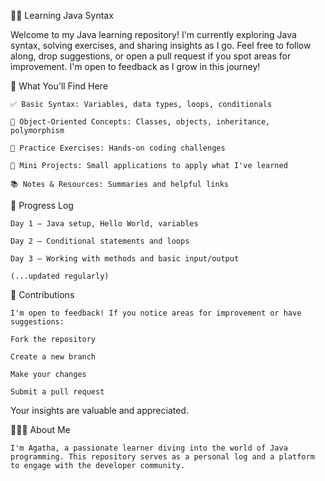 👩‍💻 Learning Java Syntax  

Welcome to my Java learning repository! I'm currently exploring Java syntax, solving exercises, and sharing insights as I go. Feel free to follow along, drop suggestions, or open a pull request if you spot areas for improvement. I'm open to feedback as I grow in this journey!

📘 What You'll Find Here  

    
    ✅ Basic Syntax: Variables, data types, loops, conditionals
    
    🧠 Object-Oriented Concepts: Classes, objects, inheritance, polymorphism
    
    🔁 Practice Exercises: Hands-on coding challenges
    
    🔧 Mini Projects: Small applications to apply what I've learned
    
    📚 Notes & Resources: Summaries and helpful links

📅 Progress Log  


    Day 1 – Java setup, Hello World, variables
    
    Day 2 – Conditional statements and loops
    
    Day 3 – Working with methods and basic input/output
    
    (...updated regularly)
🤝 Contributions  

    I'm open to feedback! If you notice areas for improvement or have suggestions:
    
    Fork the repository
    
    Create a new branch
    
    Make your changes
    
    Submit a pull request

Your insights are valuable and appreciated.   

🙋🏽‍♀️ About Me  

    I'm Agatha, a passionate learner diving into the world of Java programming. This repository serves as a personal log and a platform to engage with the developer community.
